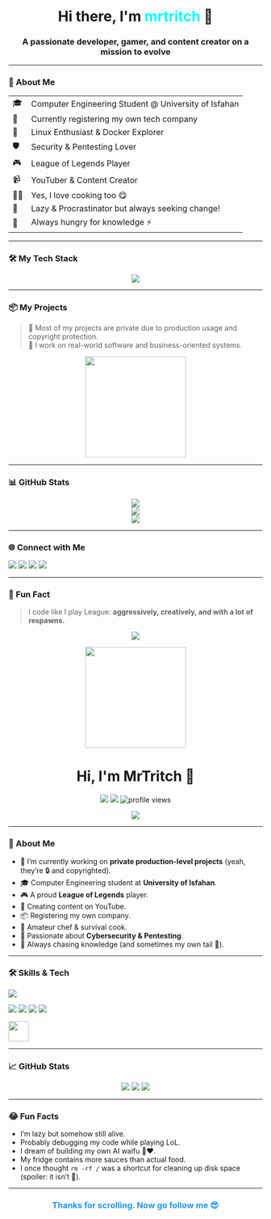 <h1 align="center">Hi there, I'm <span style="color:#00ffff;">mrtritch</span> 👾</h1>
<h3 align="center">A passionate developer, gamer, and content creator on a mission to evolve</h3>

---

### 🧠 About Me

<table>
<tr><td>🎓</td><td>Computer Engineering Student @ University of Isfahan</td></tr>
<tr><td>🏢</td><td>Currently registering my own tech company</td></tr>
<tr><td>🐧</td><td>Linux Enthusiast & Docker Explorer</td></tr>
<tr><td>🛡️</td><td>Security & Pentesting Lover</td></tr>
<tr><td>🎮</td><td>League of Legends Player</td></tr>
<tr><td>📹</td><td>YouTuber & Content Creator</td></tr>
<tr><td>🧑‍🍳</td><td>Yes, I love cooking too 😋</td></tr>
<tr><td>🔁</td><td>Lazy & Procrastinator but always seeking change!</td></tr>
<tr><td>🧬</td><td>Always hungry for knowledge ⚡</td></tr>
</table>

---

### 🛠️ My Tech Stack

<p align="center">
  <img src="https://skillicons.dev/icons?i=python,django,docker,linux,csharp,github,vscode&perline=7" />
</p>

---

### 📦 My Projects

> 🛑 Most of my projects are private due to production usage and copyright protection.  
> 🔐 I work on real-world software and business-oriented systems.

<p align="center">
  <img src="https://media.giphy.com/media/v1.Y2lkPTc5MGI3NjExcTF2bW9md2EzdjY5MzByNjh5cTZoNGZsZmtuZW02dGRiM2k2bWl6bCZlcD12MV9naWZzX3NlYXJjaCZjdD1n/3ohs7YsWTSP0zrjzNK/giphy.gif" height="200" />
</p>

---

### 📊 GitHub Stats

<div align="center">
  <img src="https://github-readme-stats.vercel.app/api?username=mrtritch&show_icons=true&theme=tokyonight&hide_border=false" />
  <br />
  <img src="https://github-readme-streak-stats.herokuapp.com/?user=mrtritch&theme=tokyonight&hide_border=false" />
  <br />
  <img src="https://github-readme-stats.vercel.app/api/top-langs/?username=mrtritch&layout=compact&theme=tokyonight&hide_border=false" />
</div>

---

### 🌐 Connect with Me

<p align="left">
  <a href="mailto:mrtritch.org@gmail.com" target="_blank"><img src="https://img.shields.io/badge/Email-D14836?style=for-the-badge&logo=gmail&logoColor=white" /></a>
  <a href="https://t.me/mr_tr_ut" target="_blank"><img src="https://img.shields.io/badge/Telegram-2CA5E0?style=for-the-badge&logo=telegram&logoColor=white" /></a>
  <a href="https://github.com/mrtritch" target="_blank"><img src="https://img.shields.io/badge/GitHub-181717?style=for-the-badge&logo=github&logoColor=white" /></a>
  <a href="https://youtube.com/" target="_blank"><img src="https://img.shields.io/badge/YouTube-FF0000?style=for-the-badge&logo=youtube&logoColor=white" /></a>
</p>

---

### 🤖 Fun Fact

> I code like I play League: **aggressively, creatively, and with a lot of respawns.**

<p align="center">
  <img src="https://readme-typing-svg.herokuapp.com?font=Fira+Code&weight=500&size=24&pause=1000&color=00FFFF&center=true&vCenter=true&multiline=true&width=600&lines=I+build.+I+learn.+I+fail.+I+repeat.;Welcome+to+my+chaotic+GitHub+universe!;Brace+yourself...+more+is+coming!" />
</p>







<p align="center">
  <img src="https://media.tenor.com/-Fx64xP8qTQAAAAC/hacker-pepe.gif" height="200" />
</p>

<h1 align="center">Hi, I'm MrTritch 👋</h1>

<p align="center">
  <a href="mailto:mrtritch.org@gmail.com"><img src="https://img.shields.io/badge/Email-mrtritch.org@gmail.com-red?style=for-the-badge&logo=gmail"></a>
  <a href="https://t.me/mr_tr_ut"><img src="https://img.shields.io/badge/Telegram-@mr_tr_ut-2CA5E0?style=for-the-badge&logo=telegram"></a>
  <img src="https://komarev.com/ghpvc/?username=mrtritch&style=for-the-badge" alt="profile views"/>
</p>

<p align="center">
  <img src="https://readme-typing-svg.herokuapp.com?font=Fira+Code&size=24&duration=4000&pause=1000&center=true&vCenter=true&width=435&lines=Python+Dev+%7C+Django+Lover;League+of+Legends+Addict;Lazy+but+Ambitious;Trying+to+Change+My+Life;Happy+Iranian+With+Big+Dreams;Content+Creator+%7C+YouTuber"/>
</p>

---

### 🚀 About Me

- 🔭 I’m currently working on **private production-level projects** (yeah, they’re 🔒 and copyrighted).
- 🎓 Computer Engineering student at **University of Isfahan**.
- 🎮 A proud **League of Legends** player.
- 🎥 Creating content on YouTube.
- 📦 Registering my own company.
- 🍳 Amateur chef & survival cook.
- 🔐 Passionate about **Cybersecurity & Pentesting**.
- 🧠 Always chasing knowledge (and sometimes my own tail 🐶).

---

### 🛠️ Skills & Tech
<p>
  <img src="https://skillicons.dev/icons?i=python,django,docker,linux,cs&perline=5" />
</p>
<p>
  <img src="https://img.shields.io/badge/Speaks-Farsi-008080?style=flat-square&logo=googletranslate&logoColor=white"/>
  <img src="https://img.shields.io/badge/Hobby-Gaming-orange?style=flat-square&logo=playstation"/>
  <img src="https://img.shields.io/badge/Hobby-Content%20Creation-blueviolet?style=flat-square&logo=youtube"/>
  <img src="https://img.shields.io/badge/Hobby-Cooking-yellow?style=flat-square&logo=simpleicons"/>
</p>
<p>
  <img src="https://upload.wikimedia.org/wikipedia/en/thumb/0/05/League_of_Legends_icon.svg/2048px-League_of_Legends_icon.svg.png" height="40"/>
</p>

---

### 📈 GitHub Stats
<p align="center">
  <img src="https://github-readme-stats.vercel.app/api?username=mrtritch&show_icons=true&theme=tokyonight"/>
  <img src="https://github-readme-streak-stats.herokuapp.com?user=mrtritch&theme=tokyonight&date_format=M%20j%5B%2C%20Y%5D"/>
  <img src="https://github-readme-stats.vercel.app/api/top-langs/?username=mrtritch&layout=compact&theme=tokyonight"/>
</p>

---

### 😂 Fun Facts

- I’m lazy but somehow still alive.
- Probably debugging my code while playing LoL.
- I dream of building my own AI waifu 🤖❤️.
- My fridge contains more sauces than actual food.
- I once thought `rm -rf /` was a shortcut for cleaning up disk space (spoiler: it isn’t 😬).

---

<h3 align="center" style="color:#2196F3">
  Thanks for scrolling. Now go follow me 😎
</h3>


